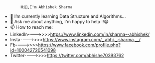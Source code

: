             Hi👋,I'm Abhishek Sharma

- 🌱 I’m currently learning Data Structure and Algorithms...
- 💬 Ask me about anything, I'm happy to help !!😁
- 📫 How to reach me:
- LinkedIn---->>>>https://www.linkedin.com/in/sharma--abhishek/  
- Insta---->>>>https://www.instagram.com/_.abhi._.sharma.__/
- Fb---->>>>https://www.facebook.com/profile.php?id=100042720541098
- Twitter---->>>>https://twitter.com/abhishe70393762
